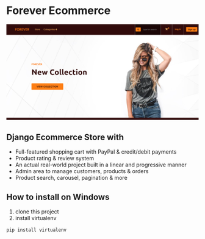 
# Forever Ecommerce
![Forever](https://github.com/omarreda22/Forever/blob/main/static/Forever.PNG)

## Django Ecommerce Store with
- Full-featured shopping cart with PayPal & credit/debit payments
- Product rating & review system
- An actual real-world project built in a linear and progressive manner
- Admin area to manage customers, products & orders
- Product search, carousel, pagination & more

## How to install on Windows
1. clone this project
2. install virtualenv
```
pip install virtualenv
```
